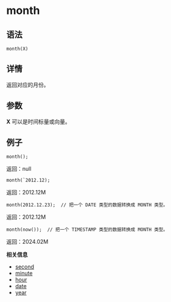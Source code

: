 # month

## 语法

`month(X)`

## 详情

返回对应的月份。

## 参数

**X** 可以是时间标量或向量。

## 例子

```
month();
```

返回：null

```
month(`2012.12);
```

返回：2012.12M

```
month(2012.12.23);  // 把一个 DATE 类型的数据转换成 MONTH 类型。
```

返回：2012.12M

```
month(now());  // 把一个 TIMESTAMP 类型的数据转换成 MONTH 类型。
```

返回：2024.02M

**相关信息**

* [second](../s/second.html "second")
* [minute](minute.html "minute")
* [hour](../h/hour.html "hour")
* [date](../d/date.html "date")
* [year](../y/year.html "year")

